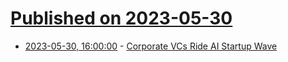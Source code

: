 # [Published on 2023-05-30](index.md)

* [2023-05-30, 16:00:00](https://tech.slashdot.org/story/23/05/30/1314226/corporate-vcs-ride-ai-startup-wave?utm_source=rss1.0mainlinkanon&utm_medium=feed) - [Corporate VCs Ride AI Startup Wave](https://tech.slashdot.org/story/23/05/30/1314226/corporate-vcs-ride-ai-startup-wave?utm_source=rss1.0mainlinkanon&utm_medium=feed)
